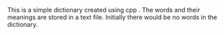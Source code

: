  This is a simple dictionary created using cpp . The words and their meanings are stored in a text file. Initially there would be no words in the dictionary. 
